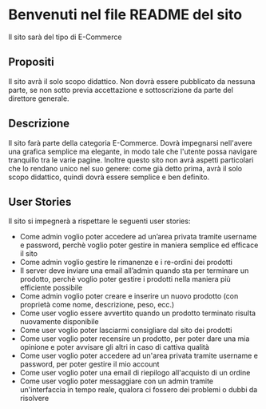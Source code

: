 # Benvenuti nel file README del sito
Il sito sarà del tipo di E-Commerce
## Propositi
Il sito avrà il solo scopo didattico. Non dovrà essere pubblicato da nessuna parte, se non sotto previa accettazione e sottoscrizione da parte del direttore generale.
## Descrizione
Il sito farà parte della categoria E-Commerce. Dovrà impegnarsi nell'avere una grafica semplice ma elegante, in modo tale che l'utente possa navigare tranquillo tra le varie pagine.
Inoltre questo sito non avrà aspetti particolari che lo rendano unico nel suo genere: come già detto prima, avrà il solo scopo didattico, quindi dovrà essere semplice e ben definito.
## User Stories
Il sito si impegnerà a rispettare le seguenti user stories:
* Come admin voglio poter accedere ad un’area privata tramite username e password, perchè voglio poter gestire in maniera semplice ed efficace il sito
* Come admin voglio gestire le rimanenze e i re-ordini dei prodotti
* Il server deve inviare una email all’admin quando sta per terminare un prodotto, perchè voglio poter gestire i prodotti nella maniera più efficiente possibile
* Come admin voglio poter creare e inserire un nuovo prodotto (con proprietà come nome, descrizione, peso, ecc.)
* Come user voglio essere avvertito quando un prodotto terminato risulta nuovamente disponibile
* Come user voglio poter lasciarmi consigliare dal sito dei prodotti
* Come user voglio poter recensire un prodotto, per poter dare una mia opinione e poter avvisare gli altri in caso di cattiva qualità
* Come user voglio poter accedere ad un'area privata tramite username e password, per poter gestire il mio account
* Come user voglio poter una email di riepilogo all'acquisto di un ordine
* Come user voglio poter messaggiare con un admin tramite un'interfaccia in tempo reale, qualora ci fossero dei problemi o dubbi da risolvere
